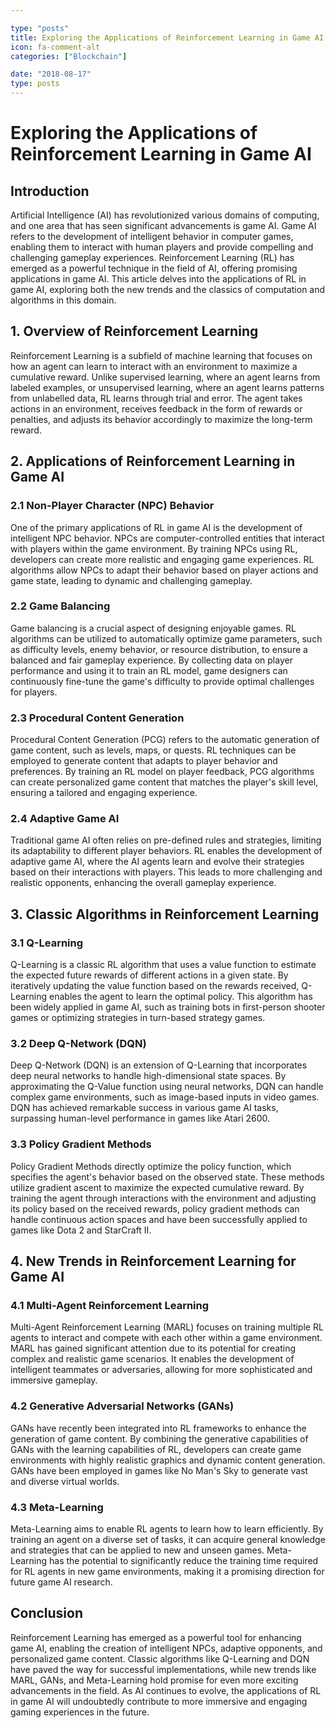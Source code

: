 ```yaml
---

type: "posts"
title: Exploring the Applications of Reinforcement Learning in Game AI
icon: fa-comment-alt
categories: ["Blockchain"]

date: "2018-08-17"
type: posts
---
```





# Exploring the Applications of Reinforcement Learning in Game AI

## Introduction
Artificial Intelligence (AI) has revolutionized various domains of computing, and one area that has seen significant advancements is game AI. Game AI refers to the development of intelligent behavior in computer games, enabling them to interact with human players and provide compelling and challenging gameplay experiences. Reinforcement Learning (RL) has emerged as a powerful technique in the field of AI, offering promising applications in game AI. This article delves into the applications of RL in game AI, exploring both the new trends and the classics of computation and algorithms in this domain.

## 1. Overview of Reinforcement Learning
Reinforcement Learning is a subfield of machine learning that focuses on how an agent can learn to interact with an environment to maximize a cumulative reward. Unlike supervised learning, where an agent learns from labeled examples, or unsupervised learning, where an agent learns patterns from unlabelled data, RL learns through trial and error. The agent takes actions in an environment, receives feedback in the form of rewards or penalties, and adjusts its behavior accordingly to maximize the long-term reward.

## 2. Applications of Reinforcement Learning in Game AI
### 2.1 Non-Player Character (NPC) Behavior
One of the primary applications of RL in game AI is the development of intelligent NPC behavior. NPCs are computer-controlled entities that interact with players within the game environment. By training NPCs using RL, developers can create more realistic and engaging game experiences. RL algorithms allow NPCs to adapt their behavior based on player actions and game state, leading to dynamic and challenging gameplay.

### 2.2 Game Balancing
Game balancing is a crucial aspect of designing enjoyable games. RL algorithms can be utilized to automatically optimize game parameters, such as difficulty levels, enemy behavior, or resource distribution, to ensure a balanced and fair gameplay experience. By collecting data on player performance and using it to train an RL model, game designers can continuously fine-tune the game's difficulty to provide optimal challenges for players.

### 2.3 Procedural Content Generation
Procedural Content Generation (PCG) refers to the automatic generation of game content, such as levels, maps, or quests. RL techniques can be employed to generate content that adapts to player behavior and preferences. By training an RL model on player feedback, PCG algorithms can create personalized game content that matches the player's skill level, ensuring a tailored and engaging experience.

### 2.4 Adaptive Game AI
Traditional game AI often relies on pre-defined rules and strategies, limiting its adaptability to different player behaviors. RL enables the development of adaptive game AI, where the AI agents learn and evolve their strategies based on their interactions with players. This leads to more challenging and realistic opponents, enhancing the overall gameplay experience.

## 3. Classic Algorithms in Reinforcement Learning
### 3.1 Q-Learning
Q-Learning is a classic RL algorithm that uses a value function to estimate the expected future rewards of different actions in a given state. By iteratively updating the value function based on the rewards received, Q-Learning enables the agent to learn the optimal policy. This algorithm has been widely applied in game AI, such as training bots in first-person shooter games or optimizing strategies in turn-based strategy games.

### 3.2 Deep Q-Network (DQN)
Deep Q-Network (DQN) is an extension of Q-Learning that incorporates deep neural networks to handle high-dimensional state spaces. By approximating the Q-Value function using neural networks, DQN can handle complex game environments, such as image-based inputs in video games. DQN has achieved remarkable success in various game AI tasks, surpassing human-level performance in games like Atari 2600.

### 3.3 Policy Gradient Methods
Policy Gradient Methods directly optimize the policy function, which specifies the agent's behavior based on the observed state. These methods utilize gradient ascent to maximize the expected cumulative reward. By training the agent through interactions with the environment and adjusting its policy based on the received rewards, policy gradient methods can handle continuous action spaces and have been successfully applied to games like Dota 2 and StarCraft II.

## 4. New Trends in Reinforcement Learning for Game AI
### 4.1 Multi-Agent Reinforcement Learning
Multi-Agent Reinforcement Learning (MARL) focuses on training multiple RL agents to interact and compete with each other within a game environment. MARL has gained significant attention due to its potential for creating complex and realistic game scenarios. It enables the development of intelligent teammates or adversaries, allowing for more sophisticated and immersive gameplay.

### 4.2 Generative Adversarial Networks (GANs)
GANs have recently been integrated into RL frameworks to enhance the generation of game content. By combining the generative capabilities of GANs with the learning capabilities of RL, developers can create game environments with highly realistic graphics and dynamic content generation. GANs have been employed in games like No Man's Sky to generate vast and diverse virtual worlds.

### 4.3 Meta-Learning
Meta-Learning aims to enable RL agents to learn how to learn efficiently. By training an agent on a diverse set of tasks, it can acquire general knowledge and strategies that can be applied to new and unseen games. Meta-Learning has the potential to significantly reduce the training time required for RL agents in new game environments, making it a promising direction for future game AI research.

## Conclusion
Reinforcement Learning has emerged as a powerful tool for enhancing game AI, enabling the creation of intelligent NPCs, adaptive opponents, and personalized game content. Classic algorithms like Q-Learning and DQN have paved the way for successful implementations, while new trends like MARL, GANs, and Meta-Learning hold promise for even more exciting advancements in the field. As AI continues to evolve, the applications of RL in game AI will undoubtedly contribute to more immersive and engaging gaming experiences in the future.